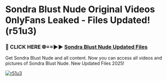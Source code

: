 # Sondra Blust Nude Original Videos 0nlyFans Leaked - Files Updated! (r51u3)

<h3>🔴 CLICK HERE 🌐==►► <a href="https://tinyurl.com/yrmya6cz" rel="nofollow">Sondra Blust Nude Updated Files</a></h3>

Get Sondra Blust Nude and all content. Now you can access all videos and pictures of Sondra Blust Nude. New Updated Files 2025!

[![r51u3](https://i.imgur.com/FMdXYCs.gif)](https://tinyurl.com/yrmya6cz)
